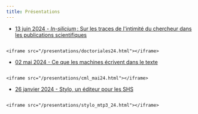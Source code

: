 ```yaml
---
title: Présentations
---
```


- [13 juin 2024 - _In-silicium_ : Sur les traces de l'intimité du chercheur dans les publications scientifiques](/presentations/doctoriales24.html)

```{=html}

<iframe src="/presentations/doctoriales24.html"></iframe>
```
- [02 mai 2024 - Ce que les machines écrivent dans le texte](/presentations/cml_mai24.html)

```{=html}

<iframe src="/presentations/cml_mai24.html"></iframe>
```

- [26 janvier 2024 - Stylo, un éditeur pour les SHS](/presentations/stylo_mtp3_24.html)

```{=html}

<iframe src="/presentations/stylo_mtp3_24.html"></iframe>
```
